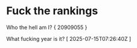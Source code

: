 # Fuck the rankings

Who the hell am I?
{ 20909055 }

What fucking year is it?
[ 2025-07-15T07:26:40Z ]

